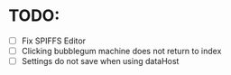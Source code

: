 # TODO:

- [ ] Fix SPIFFS Editor
- [ ] Clicking bubblegum machine does not return to index
- [ ] Settings do not save when using dataHost
